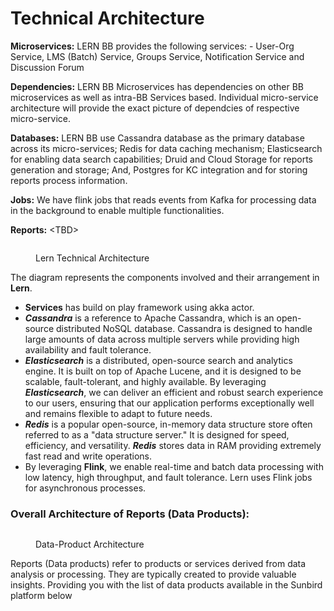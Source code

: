 # Technical Architecture

**Microservices:** LERN BB provides the following services: - User-Org Service, LMS (Batch) Service, Groups Service, Notification Service and Discussion Forum&#x20;

**Dependencies:** LERN BB Microservices has dependencies on other BB microservices as well as intra-BB Services based. Individual micro-service architecture will provide the exact picture of dependcies of respective micro-service.&#x20;

**Databases:** LERN BB use Cassandra database as the primary database across its micro-services; Redis for data caching mechanism; Elasticsearch for enabling data search capabilities; Druid and Cloud Storage for reports generation and storage; And, Postgres for KC integration and for storing reports process information.&#x20;

**Jobs:** We have flink jobs that reads events from Kafka for processing data in the background to enable multiple functionalities.&#x20;

**Reports:** \<TBD>

<div data-full-width="true">

<figure><img src="../.gitbook/assets/LMS-ServiceFlowDiagram-LERN TECH Arch.drawio (1).png" alt=""><figcaption><p>Lern Technical Architecture</p></figcaption></figure>

</div>

The diagram represents the components involved and their arrangement in **Lern**.

* **Services** has build on play framework using akka actor.
* _**Cassandra**_ is a reference to Apache Cassandra, which is an open-source distributed NoSQL database. Cassandra is designed to handle large amounts of data across multiple servers while providing high availability and fault tolerance.
* _**Elasticsearch**_ is a distributed, open-source search and analytics engine. It is built on top of Apache Lucene, and it is designed to be scalable, fault-tolerant, and highly available. By leveraging _**Elasticsearch**_, we can deliver an efficient and robust search experience to our users, ensuring that our application performs exceptionally well and remains flexible to adapt to future needs.&#x20;
* _**Redis**_ is a popular open-source, in-memory data structure store often referred to as a "data structure server." It is designed for speed, efficiency, and versatility. _**Redis**_ stores data in RAM providing extremely fast read and write operations.
* By leveraging **Flink**, we enable real-time and batch data processing with low latency, high throughput, and fault tolerance. Lern uses Flink jobs for asynchronous processes.&#x20;

### **Overall Architecture of Reports (Data Products):**

<div data-full-width="true">

<figure><img src="../.gitbook/assets/Diksha Architecture and Infrastructure (1)(1) (1).png" alt=""><figcaption><p>Data-Product Architecture</p></figcaption></figure>

</div>

Reports (Data products) refer to products or services derived from data analysis or processing. They are typically created to provide valuable insights. Providing you with the list of data products available in the Sunbird platform below

<div data-full-width="true">

<figure><img src="../.gitbook/assets/Dataproducts_list.png" alt=""><figcaption></figcaption></figure>

</div>
